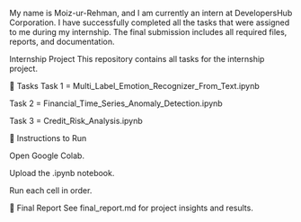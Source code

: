 My name is Moiz-ur-Rehman, and I am currently an intern at DevelopersHub Corporation. I have successfully completed all the tasks that were assigned to me during my internship. The final submission includes all required files, reports, and documentation.


Internship Project
This repository contains all tasks for the internship project.


📌 Tasks
Task 1 = Multi_Label_Emotion_Recognizer_From_Text.ipynb

Task 2 = Financial_Time_Series_Anomaly_Detection.ipynb

Task 3 = Credit_Risk_Analysis.ipynb

📌 Instructions to Run

Open Google Colab.

Upload the .ipynb notebook.

Run each cell in order.

📌 Final Report
See final_report.md for project insights and results.

